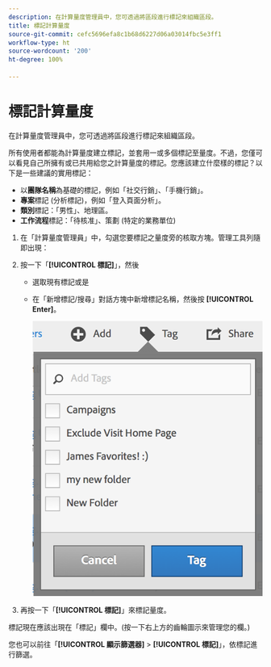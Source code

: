 ```yaml
---
description: 在計算量度管理員中，您可透過將區段進行標記來組織區段。
title: 標記計算量度
source-git-commit: cefc5696efa8c1b68d6227d06a03014fbc5e3ff1
workflow-type: ht
source-wordcount: '200'
ht-degree: 100%

---
```


# 標記計算量度

在計算量度管理員中，您可透過將區段進行標記來組織區段。

所有使用者都能為計算量度建立標記，並套用一或多個標記至量度。不過，您僅可以看見自己所擁有或已共用給您之計算量度的標記。您應該建立什麼樣的標記？以下是一些建議的實用標記：

* 以&#x200B;**團隊名稱**&#x200B;為基礎的標記，例如「社交行銷」、「手機行銷」。
* **專案**&#x200B;標記 (分析標記)，例如「登入頁面分析」。
* **類別**&#x200B;標記：「男性」、地理區。
* **工作流程**&#x200B;標記：「待核准」、策劃 (特定的業務單位)

1. 在「計算量度管理員」中，勾選您要標記之量度旁的核取方塊。管理工具列隨即出現：
1. 按一下「**[!UICONTROL 標記]**」，然後

   * 選取現有標記或是
   * 在「新增標記/搜尋」對話方塊中新增標記名稱，然後按 **[!UICONTROL Enter]**。

      ![](assets/cm_add_tags.png)

1. 再按一下「**[!UICONTROL 標記]**」來標記量度。

標記現在應該出現在「標記」欄中。(按一下右上方的齒輪圖示來管理您的欄。)

您也可以前往「**[!UICONTROL 顯示篩選器]** > **[!UICONTROL 標記]**」，依標記進行篩選。
